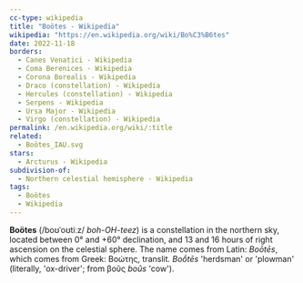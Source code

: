 ```yaml
---
cc-type: wikipedia
title: "Boötes - Wikipedia"
wikipedia: "https://en.wikipedia.org/wiki/Bo%C3%B6tes"
date: 2022-11-18
borders:
  - Canes Venatici - Wikipedia
  - Coma Berenices - Wikipedia
  - Corona Borealis - Wikipedia
  - Draco (constellation) - Wikipedia
  - Hercules (constellation) - Wikipedia
  - Serpens - Wikipedia
  - Ursa Major - Wikipedia
  - Virgo (constellation) - Wikipedia
permalink: /en.wikipedia.org/wiki/:title
related:
  - Boötes_IAU.svg
stars:
  - Arcturus - Wikipedia
subdivision-of:
  - Northern celestial hemisphere - Wikipedia
tags:
  - Boötes
  - Wikipedia
---
```

**Boötes** (/boʊˈoʊtiːz/ *boh-OH-teez*) is a constellation in the northern sky, located between 0° and +60° declination, and 13 and 16 hours of right ascension on the celestial sphere. The name comes from Latin: *Boōtēs*, which comes from Greek: Βοώτης, translit. *Boṓtēs* 'herdsman' or 'plowman' (literally, 'ox-driver'; from βοῦς *boûs* 'cow').